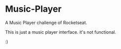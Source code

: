 # Music-Player
A Music Player challenge of Rocketseat.

This is just a music player interface. it's not functional.

:)
